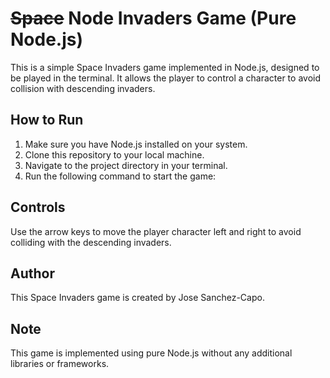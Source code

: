 # ~~Space~~ Node Invaders Game (Pure Node.js)


This is a simple Space Invaders game implemented in Node.js, designed to be played in the terminal. It allows the player to control a character to avoid collision with descending invaders.

## How to Run

1. Make sure you have Node.js installed on your system.
2. Clone this repository to your local machine.
3. Navigate to the project directory in your terminal.
4. Run the following command to start the game:


## Controls

Use the arrow keys to move the player character left and right to avoid colliding with the descending invaders.

## Author

This Space Invaders game is created by Jose Sanchez-Capo.

## Note

This game is implemented using pure Node.js without any additional libraries or frameworks.


